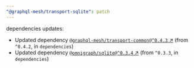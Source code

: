 ```yaml
---
"@graphql-mesh/transport-sqlite": patch
---
```

dependencies updates:
  - Updated dependency [`@graphql-mesh/transport-common@^0.4.3` ↗︎](https://www.npmjs.com/package/@graphql-mesh/transport-common/v/0.4.3) (from `^0.4.2`, in `dependencies`)
  - Updated dependency [`@omnigraph/sqlite@^0.3.4` ↗︎](https://www.npmjs.com/package/@omnigraph/sqlite/v/0.3.4) (from `^0.3.3`, in `dependencies`)

